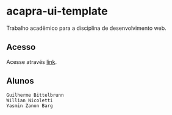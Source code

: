 # acapra-ui-template

Trabalho acadêmico para a disciplina de desenvolvimento web.

## Acesso

Acesse através [link](https://guilhermebittelbrunn.github.io/acapra-ui-template).

## Alunos

```
Guilherme Bittelbrunn
Willian Nicoletti
Yasmin Zanon Barg
```
